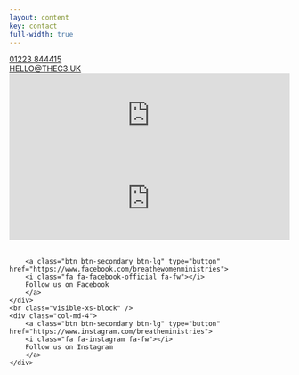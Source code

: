 ```yaml
---
layout: content
key: contact
full-width: true
---
```





<a href="tel:01223 844415">
<i class="fa fa-phone fa-fw"></i>
01223 844415
</a>
<br/>
<a href="mailto:hello@thec3.uk?subject=Breathe">
<i class="fa fa-envelope fa-fw"></i>
HELLO@THEC3.UK
</a>

<div class="row">
  <div class="col-xs-10 col-xs-offset-1">
    <!-- MOBILE -->
    <div class="visible-xs-block visible-sm-block">
  <!-- LightWidget WIDGET --><script src="http://cdn.lightwidget.com/widgets/lightwidget.js"></script><iframe src="http://lightwidget.com/widgets/4a776142e1005ce8a5e470896b57985d.html" scrolling="no" allowtransparency="true" class="lightwidget-widget" style="width:100%;border:0;overflow:hidden;"></iframe>
    </div>
    <!-- Desktop -->
    <div class="visible-md-block visible-lg-block">
    <!-- LightWidget WIDGET --><script src="http://cdn.lightwidget.com/widgets/lightwidget.js"></script><iframe src="http://lightwidget.com/widgets/b14c26cff70a5e97ba083b0e33d0e38c.html" scrolling="no" allowtransparency="true" class="lightwidget-widget" style="width:100%;border:0;overflow:hidden;"></iframe>
    </div>

  </div>

</div>

<br/>

<div class="row">
    <div class="col-md-4 col-md-offset-2">

        <a class="btn btn-secondary btn-lg" type="button" href="https://www.facebook.com/breathewomenministries">
        <i class="fa fa-facebook-official fa-fw"></i>
        Follow us on Facebook
        </a>
    </div>
    <br class="visible-xs-block" />
    <div class="col-md-4">
        <a class="btn btn-secondary btn-lg" type="button" href="https://www.instagram.com/breatheministries">
        <i class="fa fa-instagram fa-fw"></i>
        Follow us on Instagram
        </a>
    </div>
</div>

